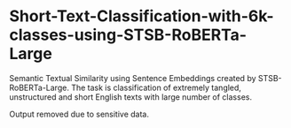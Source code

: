 # Short-Text-Classification-with-6k-classes-using-STSB-RoBERTa-Large
Semantic Textual Similarity using Sentence Embeddings created by STSB-RoBERTa-Large. The task is classification of extremely tangled, unstructured and short English texts with large number of classes.

Output removed due to sensitive data.
